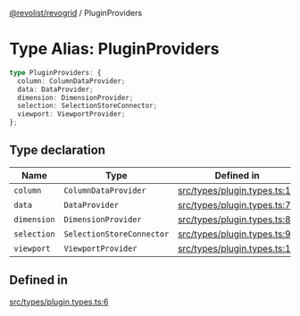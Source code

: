 [@revolist/revogrid](README.md) / PluginProviders

# Type Alias: PluginProviders

```ts
type PluginProviders: {
  column: ColumnDataProvider;
  data: DataProvider;
  dimension: DimensionProvider;
  selection: SelectionStoreConnector;
  viewport: ViewportProvider;
};
```

## Type declaration

| Name | Type | Defined in |
| ------ | ------ | ------ |
| `column` | `ColumnDataProvider` | [src/types/plugin.types.ts:10](https://github.com/revolist/revogrid/blob/32c6316d328fcc561520e19c2a4b987d1e8a85d2/src/types/plugin.types.ts#L10) |
| `data` | `DataProvider` | [src/types/plugin.types.ts:7](https://github.com/revolist/revogrid/blob/32c6316d328fcc561520e19c2a4b987d1e8a85d2/src/types/plugin.types.ts#L7) |
| `dimension` | `DimensionProvider` | [src/types/plugin.types.ts:8](https://github.com/revolist/revogrid/blob/32c6316d328fcc561520e19c2a4b987d1e8a85d2/src/types/plugin.types.ts#L8) |
| `selection` | `SelectionStoreConnector` | [src/types/plugin.types.ts:9](https://github.com/revolist/revogrid/blob/32c6316d328fcc561520e19c2a4b987d1e8a85d2/src/types/plugin.types.ts#L9) |
| `viewport` | `ViewportProvider` | [src/types/plugin.types.ts:11](https://github.com/revolist/revogrid/blob/32c6316d328fcc561520e19c2a4b987d1e8a85d2/src/types/plugin.types.ts#L11) |

## Defined in

[src/types/plugin.types.ts:6](https://github.com/revolist/revogrid/blob/32c6316d328fcc561520e19c2a4b987d1e8a85d2/src/types/plugin.types.ts#L6)
